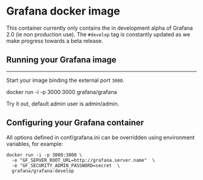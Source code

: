 
# Grafana docker image

This container currently only contains the in development alpha of Grafana 2.0 (ie non production use). The
`#develop` tag is constantly updated as we make progress towards a beta release.


## Running your Grafana image
--------------------------

Start your image binding the external port `3000`.

   docker run -i -p 3000:3000 grafana/grafana

Try it out, default admin user is admin/admin.


## Configuring your Grafana container

All options defined in conf/grafana.ini can be overridden using environment variables, for example:


```
docker run -i -p 3000:3000 \
  -e "GF_SERVER_ROOT_URL=http://grafana.server.name"  \
  -e "GF_SECURITY_ADMIN_PASSWORD=secret  \
  grafana/grafana:develop
```



